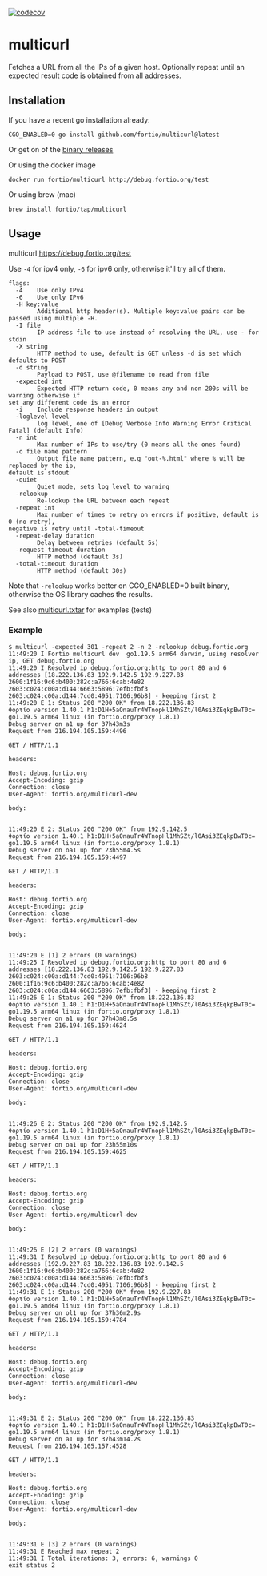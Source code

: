 [![codecov](https://codecov.io/github/fortio/multicurl/branch/main/graph/badge.svg?token=LONYZDFQ7C)](https://codecov.io/github/fortio/multicurl)

# multicurl

Fetches a URL from all the IPs of a given host. Optionally repeat until an expected result code is obtained from all addresses.

## Installation

If you have a recent go installation already:
```shell
CGO_ENABLED=0 go install github.com/fortio/multicurl@latest
```

Or get on of the [binary releases](https://github.com/fortio/multicurl/releases)

Or using the docker image
```shell
docker run fortio/multicurl http://debug.fortio.org/test
```

Or using brew (mac)
```shell
brew install fortio/tap/multicurl
```

## Usage

multicurl https://debug.fortio.org/test

Use `-4` for ipv4 only, `-6` for ipv6 only, otherwise it'll try all of them.


<!-- generate using
go run . help | expand | fold -s -w 92 | sed -e "s/ $//" -e "s/</\&lt;/"
-->
```
flags:
  -4    Use only IPv4
  -6    Use only IPv6
  -H key:value
        Additional http header(s). Multiple key:value pairs can be passed using multiple -H.
  -I file
        IP address file to use instead of resolving the URL, use - for stdin
  -X string
        HTTP method to use, default is GET unless -d is set which defaults to POST
  -d string
        Payload to POST, use @filename to read from file
  -expected int
        Expected HTTP return code, 0 means any and non 200s will be warning otherwise if
set any different code is an error
  -i    Include response headers in output
  -loglevel level
        log level, one of [Debug Verbose Info Warning Error Critical Fatal] (default Info)
  -n int
        Max number of IPs to use/try (0 means all the ones found)
  -o file name pattern
        Output file name pattern, e.g "out-%.html" where % will be replaced by the ip,
default is stdout
  -quiet
        Quiet mode, sets log level to warning
  -relookup
        Re-lookup the URL between each repeat
  -repeat int
        Max number of times to retry on errors if positive, default is 0 (no retry),
negative is retry until -total-timeout
  -repeat-delay duration
        Delay between retries (default 5s)
  -request-timeout duration
        HTTP method (default 3s)
  -total-timeout duration
        HTTP method (default 30s)
```

Note that `-relookup` works better on CGO_ENABLED=0 built binary, otherwise the OS library caches the results.

See also [multicurl.txtar](multicurl.txtar) for examples (tests)

### Example

```
$ multicurl -expected 301 -repeat 2 -n 2 -relookup debug.fortio.org
11:49:20 I Fortio multicurl dev  go1.19.5 arm64 darwin, using resolver ip, GET debug.fortio.org
11:49:20 I Resolved ip debug.fortio.org:http to port 80 and 6 addresses [18.222.136.83 192.9.142.5 192.9.227.83 2600:1f16:9c6:b400:282c:a766:6cab:4e82 2603:c024:c00a:d144:6663:5896:7efb:fbf3 2603:c024:c00a:d144:7cd0:4951:7106:96b8] - keeping first 2
11:49:20 E 1: Status 200 "200 OK" from 18.222.136.83
Φορτίο version 1.40.1 h1:D1H+5aOnauTr4WTnopHl1MhSZt/l0Asi3ZEqkpBwT0c= go1.19.5 arm64 linux (in fortio.org/proxy 1.8.1)
Debug server on a1 up for 37h43m3s
Request from 216.194.105.159:4496

GET / HTTP/1.1

headers:

Host: debug.fortio.org
Accept-Encoding: gzip
Connection: close
User-Agent: fortio.org/multicurl-dev

body:


11:49:20 E 2: Status 200 "200 OK" from 192.9.142.5
Φορτίο version 1.40.1 h1:D1H+5aOnauTr4WTnopHl1MhSZt/l0Asi3ZEqkpBwT0c= go1.19.5 arm64 linux (in fortio.org/proxy 1.8.1)
Debug server on oa1 up for 23h55m4.5s
Request from 216.194.105.159:4497

GET / HTTP/1.1

headers:

Host: debug.fortio.org
Accept-Encoding: gzip
Connection: close
User-Agent: fortio.org/multicurl-dev

body:


11:49:20 E [1] 2 errors (0 warnings)
11:49:25 I Resolved ip debug.fortio.org:http to port 80 and 6 addresses [18.222.136.83 192.9.142.5 192.9.227.83 2603:c024:c00a:d144:7cd0:4951:7106:96b8 2600:1f16:9c6:b400:282c:a766:6cab:4e82 2603:c024:c00a:d144:6663:5896:7efb:fbf3] - keeping first 2
11:49:26 E 1: Status 200 "200 OK" from 18.222.136.83
Φορτίο version 1.40.1 h1:D1H+5aOnauTr4WTnopHl1MhSZt/l0Asi3ZEqkpBwT0c= go1.19.5 arm64 linux (in fortio.org/proxy 1.8.1)
Debug server on a1 up for 37h43m8.5s
Request from 216.194.105.159:4624

GET / HTTP/1.1

headers:

Host: debug.fortio.org
Accept-Encoding: gzip
Connection: close
User-Agent: fortio.org/multicurl-dev

body:


11:49:26 E 2: Status 200 "200 OK" from 192.9.142.5
Φορτίο version 1.40.1 h1:D1H+5aOnauTr4WTnopHl1MhSZt/l0Asi3ZEqkpBwT0c= go1.19.5 arm64 linux (in fortio.org/proxy 1.8.1)
Debug server on oa1 up for 23h55m10s
Request from 216.194.105.159:4625

GET / HTTP/1.1

headers:

Host: debug.fortio.org
Accept-Encoding: gzip
Connection: close
User-Agent: fortio.org/multicurl-dev

body:


11:49:26 E [2] 2 errors (0 warnings)
11:49:31 I Resolved ip debug.fortio.org:http to port 80 and 6 addresses [192.9.227.83 18.222.136.83 192.9.142.5 2600:1f16:9c6:b400:282c:a766:6cab:4e82 2603:c024:c00a:d144:6663:5896:7efb:fbf3 2603:c024:c00a:d144:7cd0:4951:7106:96b8] - keeping first 2
11:49:31 E 1: Status 200 "200 OK" from 192.9.227.83
Φορτίο version 1.40.1 h1:D1H+5aOnauTr4WTnopHl1MhSZt/l0Asi3ZEqkpBwT0c= go1.19.5 amd64 linux (in fortio.org/proxy 1.8.1)
Debug server on ol1 up for 37h36m2.9s
Request from 216.194.105.159:4784

GET / HTTP/1.1

headers:

Host: debug.fortio.org
Accept-Encoding: gzip
Connection: close
User-Agent: fortio.org/multicurl-dev

body:


11:49:31 E 2: Status 200 "200 OK" from 18.222.136.83
Φορτίο version 1.40.1 h1:D1H+5aOnauTr4WTnopHl1MhSZt/l0Asi3ZEqkpBwT0c= go1.19.5 arm64 linux (in fortio.org/proxy 1.8.1)
Debug server on a1 up for 37h43m14.2s
Request from 216.194.105.157:4528

GET / HTTP/1.1

headers:

Host: debug.fortio.org
Accept-Encoding: gzip
Connection: close
User-Agent: fortio.org/multicurl-dev

body:


11:49:31 E [3] 2 errors (0 warnings)
11:49:31 E Reached max repeat 2
11:49:31 I Total iterations: 3, errors: 6, warnings 0
exit status 2
```
